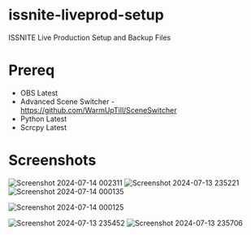 # issnite-liveprod-setup
ISSNITE Live Production Setup and Backup Files

# Prereq
- OBS Latest
- Advanced Scene Switcher - https://github.com/WarmUpTill/SceneSwitcher
- Python Latest
- Scrcpy Latest

# Screenshots

![Screenshot 2024-07-14 002311](https://github.com/user-attachments/assets/ecc2728d-a7cf-47ae-a09d-f361625fa753)
![Screenshot 2024-07-13 235221](https://github.com/user-attachments/assets/7b9b9a20-ffec-44ad-87b5-dc400ee861e2)
![Screenshot 2024-07-14 000135](https://github.com/user-attachments/assets/0eb3a5fc-5a89-4996-b4c1-870915f1f8cc)

![Screenshot 2024-07-14 000125](https://github.com/user-attachments/assets/1fedbdc1-5fec-4afe-b2b9-3fa11039261b)


![Screenshot 2024-07-13 235452](https://github.com/user-attachments/assets/62f43342-b648-41df-b7db-4a45d7fce0af)
![Screenshot 2024-07-13 235706](https://github.com/user-attachments/assets/af4fa913-e541-4f61-b3b5-f42eab9094ea)
